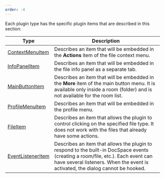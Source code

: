 ```yaml
---
order: -4
---
```


Each plugin type has the specific plugin items that are described in this section:

| Type                                            | Description                                                                                                                                                                                                        |
| ----------------------------------------------- | ------------------------------------------------------------------------------------------------------------------------------------------------------------------------------------------------------------------ |
| [ContextMenuItem](ContextMenuItem.md)     | Describes an item that will be embedded in the **Actions** item of the file context menu.                                                                                                                          |
| [InfoPanelItem](InfoPanelItem.md)         | Describes an item that will be embedded in the file info panel as a separate tab.                                                                                                                                  |
| [MainButtonItem](MainButtonItem.md)       | Describes an item that will be embedded in the **More** item of the main button menu. It is available only inside a room (folder) and is not available for the room list.                                          |
| [ProfileMenuItem](ProfileMenuItem.md)     | Describes an item that will be embedded in the profile menu.                                                                                                                                                       |
| [FileItem](FileItem.md)                   | Describes an item that allows the plugin to control clicking on the specified file type. It does not work with the files that already have some actions.                                                           |
| [EventListenerItem](EventListenerItem.md) | Describes an item that allows the plugin to respond to the built-in DocSpace events (creating a room/file, etc.). Each event can have several listeners. When the event is activated, the dialog cannot be hooked. |
